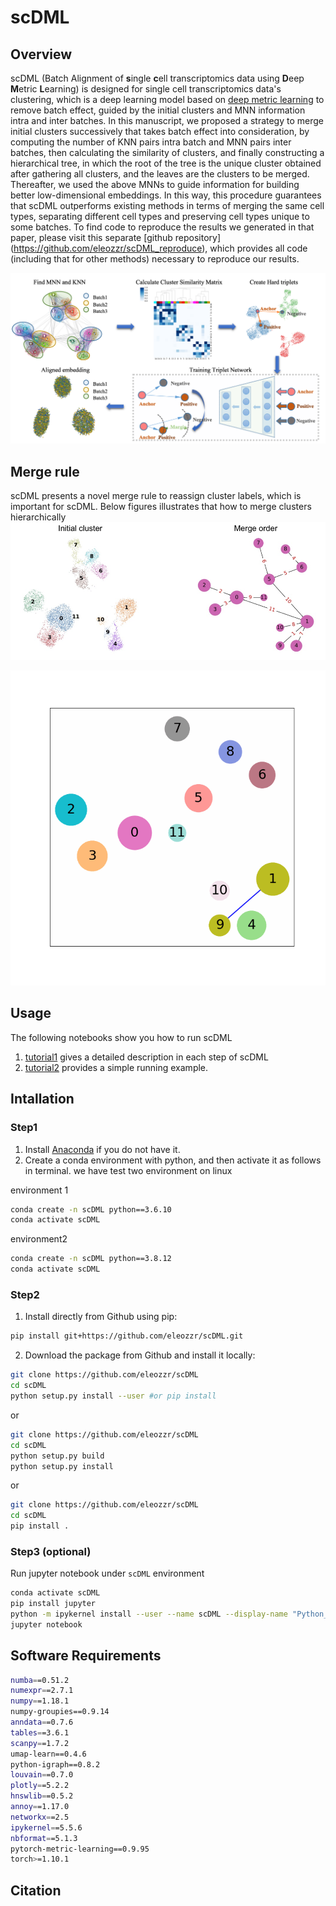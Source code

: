 # scDML

## Overview

scDML (Batch Alignment of **s**ingle **c**ell transcriptomics data using **D**eep **M**etric **L**earning) is designed for single cell transcriptomics data's clustering, which is a deep learning model based on [deep metric learning](https://kevinmusgrave.github.io/pytorch-metric-learning) to remove batch effect, guided by the initial clusters and MNN information intra and inter batches. In this manuscript, we proposed a strategy to merge initial clusters successively that takes batch effect into consideration, by computing the number of KNN pairs intra batch and MNN pairs inter batches, then calculating the similarity of clusters, and finally constructing a hierarchical tree, in which the root of the tree is the unique cluster obtained after gathering all clusters, and the leaves are the clusters to be merged. Thereafter, we used the above MNNs to guide information for building better low-dimensional embeddings. In this way, this procedure guarantees that scDML outperforms existing methods in terms of merging the same cell types, separating different cell types and preserving cell types unique to some batches. To find code to reproduce the results we generated in that paper, please visit this separate [github repository] (https://github.com/eleozzr/scDML_reproduce), which provides all code (including that for other methods) necessary to reproduce our results. 


![](./images/workflow1.png)

## Merge rule

scDML presents a novel merge rule to reassign cluster labels, which is important for scDML. Below figures illustrates that how to merge clusters hierarchically
![](./images/init_cluster.png)


![](./images/scDML_merge_rule.gif)

## Usage

The following notebooks show you how to run scDML  

1. [tutorial1](./tutorial/tutorial1.ipynb) gives a detailed description in each step of scDML  
2. [tutorial2](./tutorial/tutorial2.ipynb) provides a simple running example. 

## Intallation

### Step1 

1. Install [Anaconda](https://www.anaconda.com/products/individual) if you do not have it.
2. Create a conda environment with python, and then activate it as follows in terminal. we have test two environment on linux

environment 1
```bash
conda create -n scDML python==3.6.10
conda activate scDML
```
environment2
```bash
conda create -n scDML python==3.8.12
conda activate scDML
```


### Step2

1. Install directly from Github using pip:
```bash 
pip install git+https://github.com/eleozzr/scDML.git
```

2. Download the package from Github and install it locally:

```bash
git clone https://github.com/eleozzr/scDML
cd scDML
python setup.py install --user #or pip install 
```
or 
```bash
git clone https://github.com/eleozzr/scDML
cd scDML
python setup.py build
python setup.py install
```

or 
```bash
git clone https://github.com/eleozzr/scDML
cd scDML
pip install .
```

### Step3 (optional)

Run jupyter notebook under `scDML` environment

```bash
conda activate scDML
pip install jupyter
python -m ipykernel install --user --name scDML --display-name "Python_scDML" 
jupyter notebook
```

## Software Requirements

```bash
numba==0.51.2
numexpr==2.7.1
numpy==1.18.1 
numpy-groupies==0.9.14
anndata==0.7.6
tables==3.6.1
scanpy==1.7.2
umap-learn==0.4.6
python-igraph==0.8.2
louvain==0.7.0
plotly==5.2.2
hnswlib==0.5.2
annoy==1.17.0
networkx==2.5
ipykernel==5.5.6
nbformat==5.1.3
pytorch-metric-learning==0.9.95
torch>=1.10.1
```

## Citation
